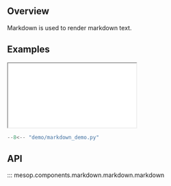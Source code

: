 ## Overview

Markdown is used to render markdown text.

## Examples

<iframe class="component-demo" src="/mesop/demo/?demo=markdown_demo"></iframe>

```python
--8<-- "demo/markdown_demo.py"
```

## API

::: mesop.components.markdown.markdown.markdown
